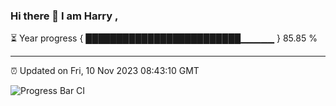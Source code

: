 ### Hi there 👋 I am Harry , 

⏳ Year progress { █████████████████████████▁▁▁▁▁ } 85.85 %

---

⏰ Updated on Fri, 10 Nov 2023 08:43:10 GMT

![Progress Bar CI](https://github.com/duykhang68/duykhang68/workflows/Progress%20Bar%20CI/badge.svg)
